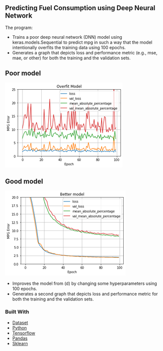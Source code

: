 <!-- GETTING STARTED -->
## Predicting Fuel Consumption using Deep Neural Network

The program:
- Trains a poor deep neural network (DNN) model using 
keras.models.Sequential to predict mpg in such a way that the model intentionally overfits 
the training data using 100 epochs. 
- Generates a graph that depicts loss and performance metric 
(e.g., mse, mae, or other) for both the training and the validation sets. 

## Poor model
![graph](d.png)

## Good model
![graph](e.png)

- Improves the model from (d) by changing some hyperparameters using 100 epochs. 
- Generates a second graph that depicts loss and 
performance metric for both the training and the validation sets. 

### Built With
* [Dataset](https://archive.ics.uci.edu/ml/datasets/Wine) 
* [Python](https://reactjs.org/)
* [Tensorflow](https://www.tensorflow.org/)
* [Pandas](https://pandas.pydata.org/)
* [Sklearn](https://scikit-learn.org/)

